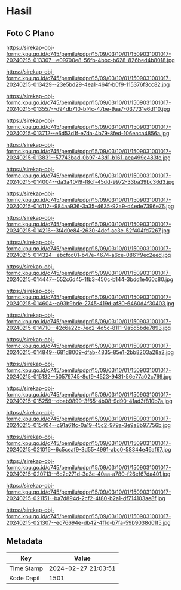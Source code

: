 # Hasil

## Foto C Plano

https://sirekap-obj-formc.kpu.go.id/c745/pemilu/pdpr/15/09/03/10/01/1509031001017-20240215-013307--e09700e8-56fb-4bbc-b628-826bed4b8018.jpg

https://sirekap-obj-formc.kpu.go.id/c745/pemilu/pdpr/15/09/03/10/01/1509031001017-20240215-013429--23e5bd29-4ea1-464f-b0f9-115376f3cc82.jpg

https://sirekap-obj-formc.kpu.go.id/c745/pemilu/pdpr/15/09/03/10/01/1509031001017-20240215-013557--d94db710-bf4c-47be-9aa7-037731e6d110.jpg

https://sirekap-obj-formc.kpu.go.id/c745/pemilu/pdpr/15/09/03/10/01/1509031001017-20240215-013712--e6d53d1f-e7da-4b79-8fed-106eaca4856a.jpg

https://sirekap-obj-formc.kpu.go.id/c745/pemilu/pdpr/15/09/03/10/01/1509031001017-20240215-013831--57743bad-0b97-43d1-b161-aea499e483fe.jpg

https://sirekap-obj-formc.kpu.go.id/c745/pemilu/pdpr/15/09/03/10/01/1509031001017-20240215-014004--da3a4049-f8cf-45dd-9972-33ba39bc36d3.jpg

https://sirekap-obj-formc.kpu.go.id/c745/pemilu/pdpr/15/09/03/10/01/1509031001017-20240215-014112--984aa936-3a35-4635-92a9-d4ede7396e76.jpg

https://sirekap-obj-formc.kpu.go.id/c745/pemilu/pdpr/15/09/03/10/01/1509031001017-20240215-014216--3f4d0e84-2630-4def-ac3e-52f404fd7267.jpg

https://sirekap-obj-formc.kpu.go.id/c745/pemilu/pdpr/15/09/03/10/01/1509031001017-20240215-014324--ebcfcd01-b47e-4674-a6ce-0861f9ec2eed.jpg

https://sirekap-obj-formc.kpu.go.id/c745/pemilu/pdpr/15/09/03/10/01/1509031001017-20240215-014447--552c6d45-1fb3-450c-b144-3bdd1e460c80.jpg

https://sirekap-obj-formc.kpu.go.id/c745/pemilu/pdpr/15/09/03/10/01/1509031001017-20240215-014604--a93b9bde-2745-419d-af80-6460d4f30403.jpg

https://sirekap-obj-formc.kpu.go.id/c745/pemilu/pdpr/15/09/03/10/01/1509031001017-20240215-014710--42c6a22c-7ec2-4d5c-8111-9a5d5bde7893.jpg

https://sirekap-obj-formc.kpu.go.id/c745/pemilu/pdpr/15/09/03/10/01/1509031001017-20240215-014849--681d8009-dfab-4835-85e1-2bb8203a28a2.jpg

https://sirekap-obj-formc.kpu.go.id/c745/pemilu/pdpr/15/09/03/10/01/1509031001017-20240215-015132--50579745-8cf9-4523-9431-56e77a02c769.jpg

https://sirekap-obj-formc.kpu.go.id/c745/pemilu/pdpr/15/09/03/10/01/1509031001017-20240215-015259--dbab9899-3f65-4b08-9d90-41ad3f810b7a.jpg

https://sirekap-obj-formc.kpu.go.id/c745/pemilu/pdpr/15/09/03/10/01/1509031001017-20240215-015404--c91a61fc-0a19-45c2-979a-3e9a8b97756b.jpg

https://sirekap-obj-formc.kpu.go.id/c745/pemilu/pdpr/15/09/03/10/01/1509031001017-20240215-021016--6c5ceaf9-3d55-4991-abc0-58344e46af67.jpg

https://sirekap-obj-formc.kpu.go.id/c745/pemilu/pdpr/15/09/03/10/01/1509031001017-20240215-020713--6c2c271d-3e3e-40aa-a780-f26ef67da401.jpg

https://sirekap-obj-formc.kpu.go.id/c745/pemilu/pdpr/15/09/03/10/01/1509031001017-20240215-021151--ba7d894d-2cf2-4f80-b2a1-df714103ae8f.jpg

https://sirekap-obj-formc.kpu.go.id/c745/pemilu/pdpr/15/09/03/10/01/1509031001017-20240215-021307--ec76694e-db42-4f1d-b7fa-59b9038d01f5.jpg


## Metadata

| Key        | Value               |
| ---------- | ------------------- |
| Time Stamp | 2024-02-27 21:03:51 |
| Kode Dapil | 1501                |



